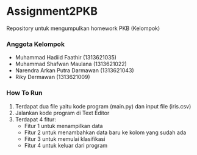 # Assignment2PKB

Repository untuk mengumpulkan homework PKB (Kelompok)

### **Anggota Kelompok**

- Muhammad Hadiid Faathir (1313621035)
- Muhammad Shafwan Maulana (1313621022)
- Narendra Arkan Putra Darmawan (1313621043)
- Riky Dermawan (1313621009)


### **How To Run**

1. Terdapat dua file yaitu kode program (main.py) dan input file (iris.csv)
2. Jalankan kode program di Text Editor
3. Terdapat 4 fitur:
   - Fitur 1 untuk menampilkan data
   - Fitur 2 untuk menambahkan data baru ke kolom yang sudah ada
   - Fitur 3 untuk memulai klasifikasi
   - Fitur 4 untuk keluar dari program
 

